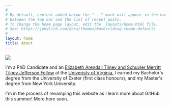 ```yaml
---
#
# By default, content added below the "---" mark will appear in the home page
# between the top bar and the list of recent posts.
# To change the home page layout, edit the _layouts/home.html file.
# See: https://jekyllrb.com/docs/themes/#overriding-theme-defaults
#
layout: home
title: About
---
```

<img src="https://user-images.githubusercontent.com/45428531/107605912-86aab180-6c02-11eb-9bce-6c2d4e68b180.jpg">
<p>I'm a PhD Candidate and an <a href="https://www.jeffersonscholars.org/people/cherrie-kwok">Elizabeth Arendall Tilney and Schuyler Merritt Tilney Jefferson Fellow</a> at the <a href="https://www.virginia.edu/">Univeristy of Virginia.</a> I earned my Bachelor's degree from the University of Exeter (first class honours), and my Master's degree from New York University.</p>
<p>I'm in the process of revamping this website as I learn more about GitHub this summer! More here soon. </p>
